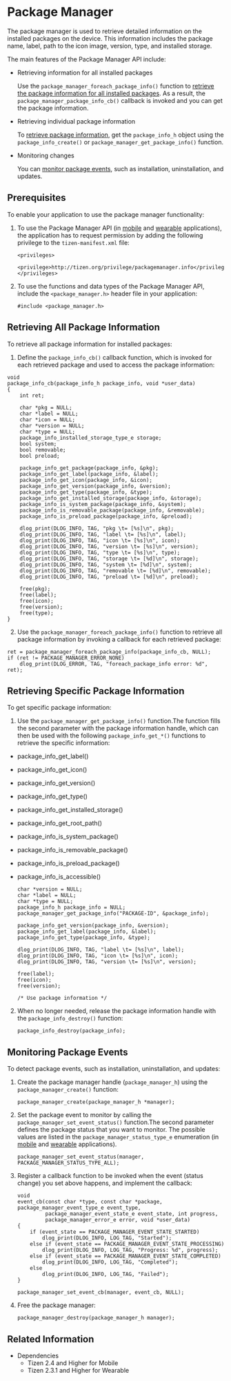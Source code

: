 # Package Manager


The package manager is used to retrieve detailed information on the installed packages on the device. This information includes the package name, label, path to the icon image, version, type, and installed storage.

The main features of the Package Manager API include:

- Retrieving information for all installed packages

  Use the `package_manager_foreach_package_info()` function to [retrieve the package information for all installed packages](#retrieve). As a result, the `package_manager_package_info_cb()` callback is invoked and you can get the package information.

- Retrieving individual package information

  To [retrieve package information](#info), get the `package_info_h` object using the `package_info_create()` or `package_manager_get_package_info()` function.

- Monitoring changes

  You can [monitor package events](#listen), such as installation, uninstallation, and updates.

## Prerequisites

To enable your application to use the package manager functionality:

1. To use the Package Manager API (in [mobile](../../api/mobile/latest/group__CAPI__PACKAGE__MANAGER__MODULE.html) and [wearable](../../api/wearable/latest/group__CAPI__PACKAGE__MANAGER__MODULE.html) applications), the application has to request permission by adding the following privilege to the `tizen-manifest.xml` file:

   ```
   <privileges>
      <privilege>http://tizen.org/privilege/packagemanager.info</privilege>
   </privileges>
   ```

2. To use the functions and data types of the Package Manager API, include the `<package_manager.h>` header file in your application:

   ```
   #include <package_manager.h>
   ```

<a name="retrieve"></a>
## Retrieving All Package Information

To retrieve all package information for installed packages:

1. Define the `package_info_cb()` callback function, which is invoked for each retrieved package and used to access the package information:
```
void
package_info_cb(package_info_h package_info, void *user_data)
{
    int ret;

    char *pkg = NULL;
    char *label = NULL;
    char *icon = NULL;
    char *version = NULL;
    char *type = NULL;
    package_info_installed_storage_type_e storage;
    bool system;
    bool removable;
    bool preload;

    package_info_get_package(package_info, &pkg);
    package_info_get_label(package_info, &label);
    package_info_get_icon(package_info, &icon);
    package_info_get_version(package_info, &version);
    package_info_get_type(package_info, &type);
    package_info_get_installed_storage(package_info, &storage);
    package_info_is_system_package(package_info, &system);
    package_info_is_removable_package(package_info, &removable);
    package_info_is_preload_package(package_info, &preload);

    dlog_print(DLOG_INFO, TAG, "pkg \t= [%s]\n", pkg);
    dlog_print(DLOG_INFO, TAG, "label \t= [%s]\n", label);
    dlog_print(DLOG_INFO, TAG, "icon \t= [%s]\n", icon);
    dlog_print(DLOG_INFO, TAG, "version \t= [%s]\n", version);
    dlog_print(DLOG_INFO, TAG, "type \t= [%s]\n", type);
    dlog_print(DLOG_INFO, TAG, "storage \t= [%d]\n", storage);
    dlog_print(DLOG_INFO, TAG, "system \t= [%d]\n", system);
    dlog_print(DLOG_INFO, TAG, "removable \t= [%d]\n", removable);
    dlog_print(DLOG_INFO, TAG, "preload \t= [%d]\n", preload);

    free(pkg);
    free(label);
    free(icon);
    free(version);
    free(type);
}
```
2. Use the `package_manager_foreach_package_info()` function to retrieve all package information by invoking a callback for each retrieved package:
```
ret = package_manager_foreach_package_info(package_info_cb, NULL);
if (ret != PACKAGE_MANAGER_ERROR_NONE)
    dlog_print(DLOG_ERROR, TAG, "foreach_package_info error: %d", ret);
```

<a name="info"></a>
## Retrieving Specific Package Information

To get specific package information:

1. Use the `package_manager_get_package_info()` function.The function fills the second parameter with the package information handle, which can then be used with the following `package_info_get_*()` functions to retrieve the specific information:
  - package_info_get_label()
  - package_info_get_icon()
  - package_info_get_version()
  - package_info_get_type()
  - package_info_get_installed_storage()
  - package_info_get_root_path()
  - package_info_is_system_package()
  - package_info_is_removable_package()
  - package_info_is_preload_package()
  - package_info_is_accessible()

	```
    char *version = NULL;
    char *label = NULL;
    char *type = NULL;
    package_info_h package_info = NULL;
    package_manager_get_package_info("PACKAGE-ID", &package_info);

    package_info_get_version(package_info, &version);
    package_info_get_label(package_info, &label);
    package_info_get_type(package_info, &type);

    dlog_print(DLOG_INFO, TAG, "label \t= [%s]\n", label);
    dlog_print(DLOG_INFO, TAG, "icon \t= [%s]\n", icon);
    dlog_print(DLOG_INFO, TAG, "version \t= [%s]\n", version);

    free(label);
    free(icon);
    free(version);

    /* Use package information */
    ```

2. When no longer needed, release the package information handle with the `package_info_destroy()` function:
    ```
    package_info_destroy(package_info);
    ```

<a name="listen"></a>
## Monitoring Package Events

To detect package events, such as installation, uninstallation, and updates:

1. Create the package manager handle (`package_manager_h`) using the `package_manager_create()` function:

   ```
   package_manager_create(package_manager_h *manager);
   ```

2. Set the package event to monitor by calling the `package_manager_set_event_status()` function.The second parameter defines the package status that you want to monitor. The possible values are listed in the `package_manager_status_type_e` enumeration (in [mobile](../../api/mobile/latest/group__CAPI__PACKAGE__MANAGER__MODULE.html#ga405444ebd6254b9cfbaedec829558882) and [wearable](../../api/wearable/latest/group__CAPI__PACKAGE__MANAGER__MODULE.html#ga405444ebd6254b9cfbaedec829558882) applications).
    ```
    package_manager_set_event_status(manager, PACKAGE_MANAGER_STATUS_TYPE_ALL);
    ```

3. Register a callback function to be invoked when the event (status change) you set above happens, and implement the callback:

   ```
   void
   event_cb(const char *type, const char *package, package_manager_event_type_e event_type,
            package_manager_event_state_e event_state, int progress,
            package_manager_error_e error, void *user_data)
   {
       if (event_state == PACKAGE_MANAGER_EVENT_STATE_STARTED)
           dlog_print(DLOG_INFO, LOG_TAG, "Started");
       else if (event_state == PACKAGE_MANAGER_EVENT_STATE_PROCESSING)
           dlog_print(DLOG_INFO, LOG_TAG, "Progress: %d", progress);
       else if (event_state == PACKAGE_MANAGER_EVENT_STATE_COMPLETED)
           dlog_print(DLOG_INFO, LOG_TAG, "Completed");
       else
           dlog_print(DLOG_INFO, LOG_TAG, "Failed");
   }

   package_manager_set_event_cb(manager, event_cb, NULL);
   ```

4. Free the package manager:

   ```
   package_manager_destroy(package_manager_h manager);
   ```

## Related Information
- Dependencies
  - Tizen 2.4 and Higher for Mobile
  - Tizen 2.3.1 and Higher for Wearable

